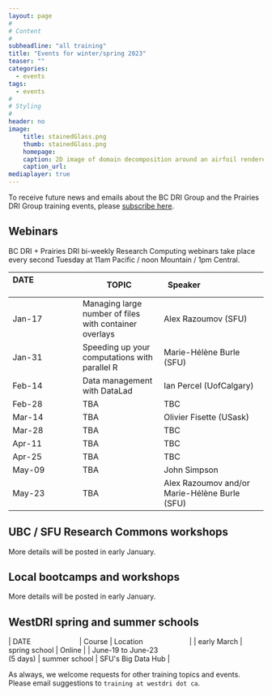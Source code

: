 ```yaml
---
layout: page
#
# Content
#
subheadline: "all training"
title: "Events for winter/spring 2023"
teaser: ""
categories:
  - events
tags:
  - events
#
# Styling
#
header: no
image:
    title: stainedGlass.png
    thumb: stainedGlass.png
    homepage:
    caption: 2D image of domain decomposition around an airfoil rendered as thin glass in ParaView
    caption_url: 
mediaplayer: true
---
```


<!-- While WestGrid ceased its operations on March 31, 2022, research computing training in Western Canada remains -->
<!-- -- coordinated by the same team, now based at Simon Fraser University, with participation from HPC analysts -->
<!-- across the BC DRI Group and the Prairies DRI Group (former WestGrid space). -->

To receive future news and emails about the BC DRI Group and the Prairies DRI Group training events, please
[subscribe here](/contact).

<!-- Going forward, this new list will be our primary way to reach academic researchers in Western Canada (and -->
<!-- elsewhere). -->

## Webinars

BC DRI + Prairies DRI bi-weekly Research Computing webinars take place every second Tuesday at 11am Pacific
/ noon Mountain / 1pm Central.




<!-- We will open registration in early September. -->
<!-- For *upcoming webinars*, click the linked title to see more details or to register. For *past -->
<!-- sessions*, click on the title to view recordings and slides. -->

| DATE&emsp;&emsp;&emsp;&emsp;&emsp;&nbsp; | TOPIC | Speaker&emsp;&emsp;&emsp;&emsp;&emsp;&emsp;&nbsp;&nbsp;&nbsp; |
| ------------- | --------------- | ----------------- |
| Jan-17 | Managing large number of files with container overlays | Alex Razoumov (SFU) |
| Jan-31 | Speeding up your computations with parallel R | Marie-Hélène Burle (SFU) |
| Feb-14 | Data management with DataLad | Ian Percel (UofCalgary) |
| Feb-28 | TBA | TBC |
| Mar-14 | TBA | Olivier Fisette (USask) |
| Mar-28 | TBA | TBC |
| Apr-11 | TBA | TBC |
| Apr-25 | TBA | TBC |
| May-09 | TBA | John Simpson |
| May-23 | TBA | Alex Razoumov and/or Marie-Hélène Burle (SFU) |




## UBC / SFU Research Commons workshops

<!-- These workshops are in-person only. Students, staff and faculty are all welcome to attend. -->
<!-- To register, click on an event in the 2nd or 3rd column (not open for SFU yet). -->

More details will be posted in early January.





## Local bootcamps and workshops

More details will be posted in early January.




## WestDRI spring and summer schools

| DATE&emsp;&emsp;&emsp;&emsp;&emsp;&emsp;&nbsp;&nbsp; | Course | Location&emsp;&emsp;&emsp;&emsp;&emsp;&emsp;&nbsp; |
| early March | spring school | Online |
| June-19 to June-23 <br> (5 days) | summer school | SFU's Big Data Hub |

As always, we welcome requests for other training topics and events. Please email suggestions to `training at
westdri dot ca`.
